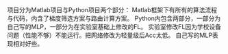 项目分为Matlab项目与Python项目两个部分：
Matlab框架下有所有的算法流程与代码，内含了梯度筛选方案与路由计算方案。
Python内包含两部分，一部分为自己写的MLP，一部分为在实验室基础上修改的FL。
实验室修改FL因为学校设备问题（性能不够）不能运行。把网络修改为轻量级后Acc太低。
自己写的MLP表现相对好些。
